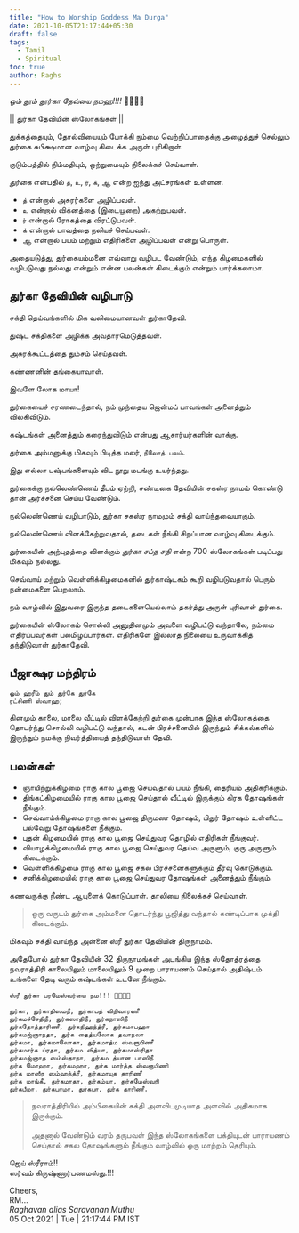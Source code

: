```yaml
---
title: "How to Worship Goddess Ma Durga"
date: 2021-10-05T21:17:44+05:30
draft: false
tags:
  - Tamil
  - Spiritual
toc: true
author: Raghs
---
```


*ஓம் தூம் தூர்கா தேவ்யை நமஹ!!!!* 🙏🏻🙏🏻

|| துர்கா தேவியின் ஸ்லோகங்கள் ||

துக்கத்தையும், தோல்வியையும் போக்கி நம்மை வெற்றிப்பாதைக்கு அழைத்துச் செல்லும் துர்கை சுபிக்ஷமான வாழ்வு கிடைக்க அருள் புரிகிறாள். 

குடும்பத்தில் நிம்மதியும், ஒற்றுமையும் நிலைக்கச் செய்வாள்.

<!--more-->

*துர்கை* என்பதில் `த்`, `உ`, `ர்`, `க்`, `ஆ` என்ற ஐந்து அட்சரங்கள் உள்ளன. 

* `த்` என்றால் அசுரர்களை அழிப்பவள். 
* `உ` என்றால் விக்னத்தை (இடையூறை) அகற்றுபவள். 
* `ர்` என்றால் ரோகத்தை விரட்டுபவள். 
* `க்` என்றால் பாவத்தை நலியச் செய்பவள். 
* `ஆ` என்றால் பயம் மற்றும் எதிரிகளை அழிப்பவள் என்று பொருள். 

அதையடுத்து, துர்கையம்மனை எவ்வாறு வழிபட வேண்டும், எந்த கிழமைகளில் வழிபடுவது நல்லது என்றும் என்ன பலன்கள் கிடைக்கும் என்றும் பார்க்கலாமா.

## துர்கா தேவியின் வழிபாடு

சக்தி தெய்வங்களில் மிக வலிமையானவள் துர்காதேவி. 

துஷ்ட சக்திகளை அழிக்க அவதாரமெடுத்தவள். 

அசுரக்கூட்டத்தை தும்சம் செய்தவள்.

கண்ணனின் தங்கையாவாள்.

இவளே லோக மாயா!

துர்கையைச் சரணடைந்தால், நம் முந்தைய ஜென்மப் பாவங்கள் அனைத்தும் விலகிவிடும். 

கஷ்டங்கள் அனைத்தும் கரைந்துவிடும் என்பது ஆசார்யர்களின் வாக்கு.

துர்கை அம்மனுக்கு மிகவும் பிடித்த மலர், `நீலோத் பலம்`. 

இது எல்லா புஷ்பங்களையும் விட நூறு மடங்கு உயர்ந்தது.

துர்கைக்கு நல்லெண்ணெய் தீபம் ஏற்றி, சண்டிகை தேவியின் சகஸ்ர நாமம் கொண்டு தான் அர்ச்சனை செய்ய வேண்டும். 

நல்லெண்ணெய் வழிபாடும்,  துர்கா சகஸ்ர நாமமும் சக்தி வாய்ந்தவையாகும்.

நல்லெண்ணெய் விளக்கேற்றுவதால், தடைகள் நீங்கி சிறப்பான வாழ்வு கிடைக்கும்.

துர்கையின் அற்புதத்தை விளக்கும் *துர்கா சப்த சதி* என்ற 700 ஸ்லோகங்கள் படிப்பது மிகவும் நல்லது.

செவ்வாய் மற்றும் வெள்ளிக்கிழமைகளில் துர்காஷ்டகம் கூறி வழிபடுவதால் பெரும் நன்மைகளை பெறலாம். 

நம் வாழ்வில் இதுவரை இருந்த தடைகளையெல்லாம் தகர்த்து அருள் புரிவாள் துர்கை.

துர்கையின் ஸ்லோகம் சொல்லி அனுதினமும் அவளை வழிபட்டு வந்தாலே, நம்மை எதிர்ப்பவர்கள் பலமிழப்பார்கள். எதிரிகளே இல்லாத நிலையை உருவாக்கித் தந்திடுவாள் துர்காதேவி.

## பீஜாக்ஷர மந்திரம்

```
ஓம் ஹ்ரீம் தும் துர்கே துர்கே
ரட்சிணி ஸ்வாஹ;
```

தினமும் காலை, மாலை வீட்டில் விளக்கேற்றி துர்கை முன்பாக இந்த ஸ்லோகத்தை தொடர்ந்து சொல்லி வழிபட்டு வந்தால், கடன் பிரச்சனையில் இருந்தும் சிக்கல்களில் இருந்தும் நமக்கு நிவர்த்தியைத் தந்திடுவாள் தேவி.

## பலன்கள்

* ஞாயிற்றுக்கிழமை ராகு கால பூஜை செய்வதால் பயம் நீங்கி, தைரியம் அதிகரிக்கும்.
* திங்கட்கிழமையில் ராகு கால பூஜை செய்தால் வீட்டில் இருக்கும் கிரக தோஷங்கள் நீங்கும்.
* செவ்வாய்க்கிழமை ராகு கால பூஜை திருமண தோஷம், பிதுர் தோஷம் உள்ளிட்ட பல்வேறு தோஷங்களை நீக்கும்.
* புதன் கிழமையில் ராகு கால பூஜை செய்துவர தொழில் எதிரிகள் நீங்குவர்.
* வியாழக்கிழமையில் ராகு கால பூஜை செய்துவர தெய்வ அருளும், குரு அருளும் கிடைக்கும்.
* வெள்ளிக்கிழமை ராகு கால பூஜை சகல பிரச்சனைகளுக்கும் தீர்வு கொடுக்கும்.
* சனிக்கிழமையில் ராகு கால பூஜை செய்துவர தோஷங்கள் அனைத்தும் நீங்கும்.

கணவருக்கு நீண்ட ஆயுளைக் கொடுப்பாள். தாலியை நிலைக்கச் செய்வாள்.
 
> ஒரு வருடம் துர்கை அம்மனை தொடர்ந்து பூஜித்து வந்தால் கண்டிப்பாக முக்தி கிடைக்கும்.

மிகவும் சக்தி வாய்ந்த அன்னை ஸ்ரீ துர்கா தேவியின் திருநாமம்.  

அதேபோல் துர்கா தேவியின் 32 திருநாமங்கள் அடங்கிய இந்த ஸ்தோத்ரத்தை நவராத்திரி காலையிலும் மாலையிலும் 9 முறை பாராயணம் செய்தால் அதிஷ்டம் உங்களை தேடி வரும் கஷ்டங்கள் உடனே நீங்கும்.  

`ஸ்ரீ துர்கா பரமேஸ்வர்யை நம!!! 🙏🏻🙏🏻`

```
துர்கா, துர்காதிஸமநீ, துர்காபத் விநிவாரணீ
துர்கமச்சேதிநீ, துர்கஸாதிநீ, துர்கநாஸிநீ
துர்கதோத்தாரிணீ, துர்கநிஹந்த்ரீ, துர்கமாபஹா
துர்கமஜ்ஞாநதா, துர்க தைத்யலோக தவாநலா
துர்கமா, துர்கமாலோகா, துர்கமாத்ம ஸ்வரூபிணீ
துர்கமார்க ப்ரதா, துர்கம வித்யா, துர்கமாஸ்ரிதா
துர்கமஜ்ஞாத ஸம்ஸ்தாநா, துர்கம த்யான பாஸிநீ
துர்க மோஹா, துர்கமஹா, துர்க மார்த்த ஸ்வரூபிணி
துர்க மாஸீர ஸம்ஹந்த்ரீ, துர்கமாயுத தாரிணீ
துர்க மாங்கீ, துர்கமாதா, துர்கம்யா, துர்கமேஸ்வரி
துர்கபீமா, துர்கபாமா, துர்கபா, துர்க தாரிணீ.
```

> நவராத்திரியில் அம்பிகையின் சக்தி அளவிடமுடியாத அளவில் அதிகமாக இருக்கும். \
> \
> அதனால் வேண்டும் வரம் தருபவள் இந்த ஸ்லோகங்களை பக்தியுடன் பாராயணம் செய்தால் சகல தோஷங்களும் நீங்கும் வாழ்வில் ஒரு மாற்றம் தெரியும்.

ஜெய் ஸ்ரீராம்!!\
ஸர்வம் கிருஷ்ணார்பணமஸ்து.!!!


Cheers,\
RM...\
_Raghavan alias Saravanan Muthu_\
05 Oct 2021 | Tue | 21:17:44 PM IST
